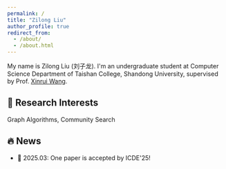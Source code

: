 ```yaml
---
permalink: /
title: "Zilong Liu"
author_profile: true
redirect_from: 
  - /about/
  - /about.html
---
```


My name is Zilong Liu (刘子龙). I'm an undergraduate student at Computer Science Department of Taishan College, Shandong University, supervised by Prof. [Xinrui Wang](https://xrsdu.github.io/xrwang.github.io/).

## 🔭 Research Interests
Graph Algorithms, Community Search

## 🔥 News
- 🎉 2025.03: One paper is accepted by ICDE'25!
